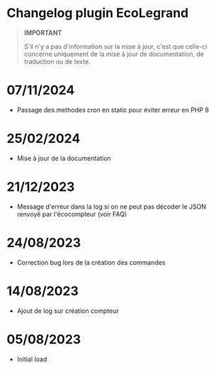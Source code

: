 # Changelog plugin EcoLegrand

>**IMPORTANT**
>
>S'il n'y a pas d'information sur la mise à jour, c'est que celle-ci concerne uniquement de la mise à jour de documentation, de traduction ou de texte.

# 07/11/2024

- Passage des methodes cron en static pour éviter erreur en PHP 8

# 25/02/2024

- Mise à jour de la documentation

# 21/12/2023

- Message d'erreur dans la log si on ne peut pas décoder le JSON renvoyé par l'écocompteur (voir FAQ)
  
# 24/08/2023

- Correction bug lors de la création des commandes

# 14/08/2023

- Ajout de log sur création compteur

# 05/08/2023

- Initial load
